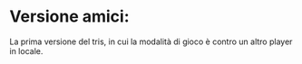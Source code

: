 # Versione amici:
La prima versione del tris, in cui la modalità di gioco è contro un altro player in locale.
